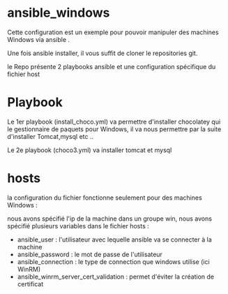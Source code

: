 # ansible_windows

Cette configuration est un exemple pour pouvoir manipuler des machines Windows via ansible .

Une fois ansible installer, il vous suffit de cloner le repositories git.


le Repo présente 2 playbooks ansible et une configuration spécifique du fichier host

# Playbook

Le 1er playbook (install_choco.yml) va permettre d'installer chocolatey qui le gestionnaire de paquets pour Windows, il va nous permettre par la suite d'installer Tomcat,mysql etc ..

Le 2e playbook (choco3.yml) va installer tomcat et mysql


# hosts

la configuration du fichier fonctionne seulement pour des machines Windows : 

nous avons spécifié l'ip de la machine dans un groupe win, nous avons spécifié plusieurs variables dans le fichier hosts : 

 - ansible_user : l'utilisateur avec lequelle ansible va se connecter à la machine
 - ansible_password : le mot de passe de l'utilisateur
 - ansible_connection : le type de connection que windows utilise (ici WinRM)
 - ansible_winrm_server_cert_validation : permet d'éviter la création de certificat 
 
 
 
